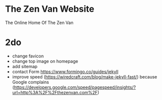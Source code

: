 # The Zen Van Website

The Online Home Of The Zen Van


2do
===
* change favicon
* change top image on homepage
* add sitemap
* contact Form https://www.formingo.co/guides/jekyll
* improve speed (https://wiredcraft.com/blog/make-jekyll-fast/) because Google complains (https://developers.google.com/speed/pagespeed/insights/?url=http%3A%2F%2Fthezenvan.com%2F)

